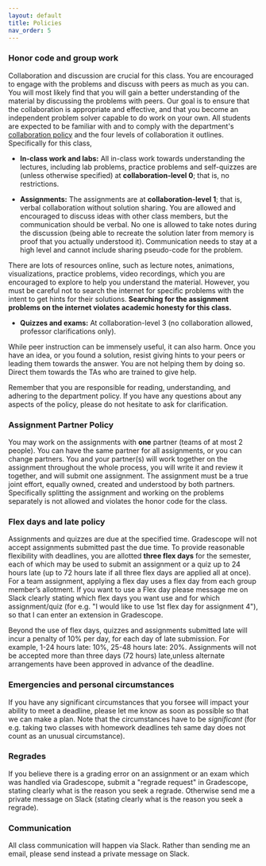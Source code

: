 ```yaml
---
layout: default 
title: Policies 
nav_order: 5
---
```



### Honor code and group work

Collaboration and discussion are crucial for this class.  You are encouraged to engage with the problems and discuss with peers as much as you can. You will most likely find that you will gain a better understanding of the material by discussing the problems with peers. Our goal is to ensure that the collaboration is appropriate and effective, and that you become an independent problem solver capable to do work on your own. All students are expected to be familiar with and to comply with the department's [collaboration policy](https://turing.bowdoin.edu/dept/collab.php)  and the four levels of collaboration it outlines. Specifically for this class,

  * **In-class work and  labs:** All in-class work towards understanding the lectures, including lab problems,  practice problems and self-quizzes are  (unless otherwise specified)  at **collaboration-level 0**; that is, no restrictions.

  * **Assignments:** The assignments are at **collaboration-level 1**; that is, verbal collaboration without solution sharing. You are allowed and encouraged to discuss ideas with other class members, but the communication should be verbal. No one is allowed to take notes during the discussion (being able to recreate the solution later from memory is proof that you actually understood it). Communication needs to stay at a high level and cannot include sharing pseudo-code for the problem.

There are lots of resources online, such as lecture notes, animations, visualizations, practice problems, video recordings, which you are encouraged to explore to help you understand the material. However, you must be careful not to search the internet for specific problems with the intent to get hints for their solutions. __Searching for the assignment problems   on the internet violates academic honesty for this class.__

  * **Quizzes and exams:**  At collaboration-level 3 (no collaboration allowed, professor clarifications only).

While peer instruction can be immensely useful, it can also harm. Once you have an idea, or you found a solution, resist giving hints to your peers or leading them towards the answer. You are not helping them by doing so. Direct them towards the TAs who are trained to give help. 

Remember that you are responsible for reading, understanding, and adhering to the department policy. If you have any questions about any aspects of the policy, please do not hesitate to ask for clarification.



### Assignment Partner Policy

You may work on the assignments with **one** partner  (teams of at most 2 people). You can have the same partner for all assignments, or you can change partners. You and your partner(s) will work together on the assignment throughout the whole process, you will write it and review it together, and will submit one assignment. The assignment must be a true joint effort, equally owned, created and understood by both partners. Specifically splitting the assignment and working on the problems separately is not allowed and violates the honor code for the class.


### Flex days and late policy 

Assignments and quizzes are due at the specified time. Gradescope will not accept assignments submitted past the due time.   To provide reasonable flexibility with deadlines, you are allotted __three flex days__ for the semester, each of which may be used to submit an assignment or a quiz up to 24 hours late (up to 72 hours late if all three flex days are applied all at once). For a team assignment, applying a flex day uses a flex day from each group member’s allotment. If you want to use a Flex day please  message me on Slack  clearly stating which flex days you want use and for which assignment/quiz (for e.g. "I would like to use 1st flex day for assignment 4"),  so that I can enter an extension in Gradescope.  

Beyond the use of flex days, quizzes and assignments submitted late will incur a penalty of 10%  per  day, for each day of late submission. For example, 1-24 hours late: 10%, 25-48 hours late: 20%. Assignments will not be accepted more than three days (72 hours) late,unless alternate arrangements have been approved in advance of the deadline. 




### Emergencies and personal circumstances

If you have any significant circumstances that you forsee will impact your ability to meet a deadline, please let me know as soon as possible so that we can make a plan. Note that the circumstances have to be _significant_ (for e.g. taking two classes with homework deadlines teh same day does not count as an unusual circumstance). 


### Regrades
If you believe there is a grading error on an assignment or an exam which was handled via Gradescope, submit a "regrade request" in Gradescope, stating clearly what is the reason you seek a regrade.  Otherwise send me a private message on Slack (stating clearly what is the reason you seek a regrade). 


### Communication 

All class communication will happen via Slack. Rather than sending me an email, please send instead a private message on Slack. 

